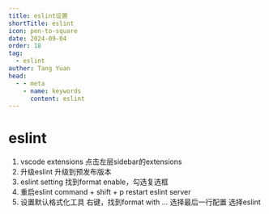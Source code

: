 ```yaml
---
title: eslint设置
shortTitle: eslint
icon: pen-to-square
date: 2024-09-04
order: 18
tag: 
  - eslint
auther: Tang Yuan
head:
  - - meta
    - name: keywords
      content: eslint
---
```



# eslint

1. vscode extensions 
点击左层sidebar的extensions
2. 升级eslint
升级到预发布版本
3. eslint setting
找到format enable，勾选复选框
4. 重启eslint
command + shift + p 
restart eslint server
5. 设置默认格式化工具
右键，找到format with ...
选择最后一行配置
选择eslint